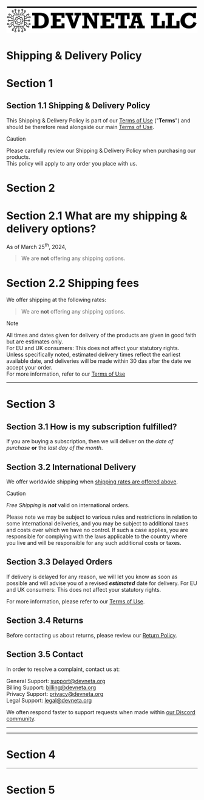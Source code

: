![Devneta LLC Banner](/main/assets/png/blackbanner.png)


# Shipping & Delivery Policy

# Section 1

## Section 1.1 Shipping & Delivery Policy

This Shipping & Delivery Policy is part of our [Terms of Use](/main/policy/consumer/terms-of-use.md) ("**Terms**") and should be therefore read alongside our main [Terms of Use](/main/policy/consumer/terms-of-use.md). <br />

> [!CAUTION]
> Please carefully review our Shipping & Delivery Policy when purchasing our products. <br />
> This policy will apply to any order you place with us.

# Section 2

# Section 2.1 What are my shipping & delivery options?

As of March 25<sup>th</sup>, 2024, <br />
> We are **not** offering any shipping options.

# Section 2.2 Shipping fees

We offer shipping at the following rates: <br />

> We are **not** offering any shipping options.

> [!NOTE]
> All times and dates given for delivery of the products are given in good faith but are estimates only. <br />
> For EU and UK consumers: This does not affect your statutory rights. Unless specifically noted, estimated delivery times reflect the earliest available date, and deliveries will be made within 30 das after the date we accept your order. <br />
> For more information, refer to our [Terms of Use](/main/policy/consumer/terms-of-use.md)



---

# Section 3

## Section 3.1 How is my subscription fulfilled?

If you are buying a subscription, then we will deliver on the _date of purchase_ **or** the _last day of the month_. <br />

## Section 3.2 International Delivery

We offer worldwide shipping when [shipping rates are offered above](#section-21-what-are-my-shipping--delivery-options). <br />

> [!CAUTION]
> _Free Shipping_ is **_not_** valid on international orders.

Please note we may be subject to various rules and restrictions in relation to some international deliveries, and you may be subject to additional taxes and costs over which we have no control. If such a case applies, you are responsible for complying with the laws applicable to the country where you live and will be responsible for any such additional costs or taxes. <br />


## Section 3.3 Delayed Orders

If delivery is delayed for any reason, we will let you know as soon as possible and will advise you of a revised **_estimated_** date for delivery. For EU and UK consumers: This does not affect your statutory rights. <br />

For more information, please refer to our [Terms of Use](/main/policy/consumer/terms-of-use.md). <br />


## Section 3.4 Returns

Before contacting us about returns, please review our [Return Policy](/main/policy/consumer/returns.md).

## Section 3.5 Contact

In order to resolve a complaint, contact us at: <br />

General Support: <support@devneta.org> <br />
Billing Support: <billing@devneta.org> <br />
Privacy Support: <privacy@devneta.org> <br />
Legal Support: <legal@devneta.org> <br />

We often respond faster to support requests when made within [our Discord community](https://discord.devneta.org). <br />

---








---

# Section 4




---

# Section 5
